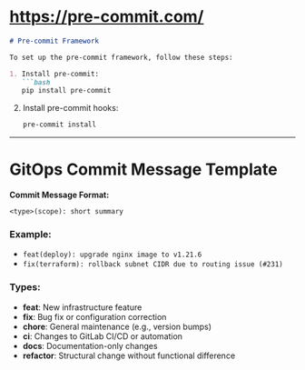 # https://pre-commit.com/

```markdown
# Pre-commit Framework

To set up the pre-commit framework, follow these steps:

1. Install pre-commit:
   ```bash
   pip install pre-commit
   ```

2. Install pre-commit hooks:
   ```bash
   pre-commit install
   ```

---

# GitOps Commit Message Template

**Commit Message Format:**
```
<type>(scope): short summary
```

### Example:
- `feat(deploy): upgrade nginx image to v1.21.6`
- `fix(terraform): rollback subnet CIDR due to routing issue (#231)`

### Types:
- **feat**: New infrastructure feature
- **fix**: Bug fix or configuration correction
- **chore**: General maintenance (e.g., version bumps)
- **ci**: Changes to GitLab CI/CD or automation
- **docs**: Documentation-only changes
- **refactor**: Structural change without functional difference
```
